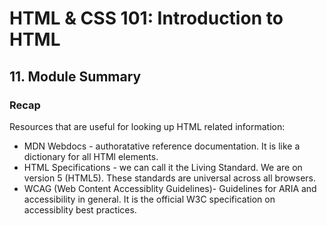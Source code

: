 # HTML & CSS 101: Introduction to HTML

## 11. Module Summary

### Recap

Resources that are useful for looking up HTML related information:

- MDN Webdocs - authoratative reference documentation. It is like a dictionary for all HTMl elements.
- HTML Specifications - we can call it the Living Standard. We are on version 5 (HTML5). These standards are universal across all browsers.
- WCAG (Web Content Accessiblity Guidelines)- Guidelines for ARIA and accessibility in general. It is the official W3C specification on accessiblity best practices. 